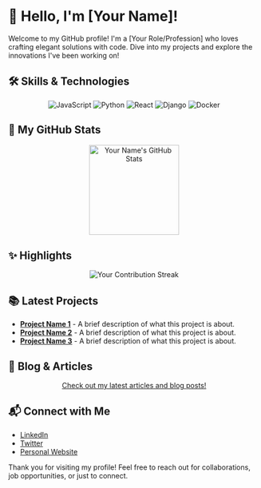 
# 👋 Hello, I'm [Your Name]!

Welcome to my GitHub profile! I'm a [Your Role/Profession] who loves crafting elegant solutions with code. Dive into my projects and explore the innovations I've been working on!

## 🛠️ Skills & Technologies

<!-- Skill Cards -->
<p align="center">
  <img src="https://img.shields.io/badge/-JavaScript-F7DF1E?logo=javascript&logoColor=white" alt="JavaScript" />
  <img src="https://img.shields.io/badge/-Python-3776AB?logo=python&logoColor=white" alt="Python" />
  <img src="https://img.shields.io/badge/-React-61DAFB?logo=react&logoColor=black" alt="React" />
  <img src="https://img.shields.io/badge/-Django-092D42?logo=django&logoColor=white" alt="Django" />
  <img src="https://img.shields.io/badge/-Docker-2496ED?logo=docker&logoColor=white" alt="Docker" />
</p>

## 🌟 My GitHub Stats

<!-- GitHub Stats Card -->
<p align="center">
  <img height="180em" src="https://github-readme-stats.vercel.app/api?username=YourGitHubUsername&show_icons=true&hide_title=true&hide=prs&count_private=true&include_all_commits=true&hide=issues" alt="Your Name's GitHub Stats" />
</p>

## ✨ Highlights

<!-- Animated Contribution Graph -->
<p align="center">
  <img src="https://github-readme-streak-stats.herokuapp.com/?user=YourGitHubUsername&hide_title=true&hide_border=true&date_format=M%20j%5B%2C%20Y%5D&background=000000&ring=ffcc00&fire=ffcc00&currStreakLabel=ffcc00&sideLabels=ffcc00" alt="Your Contribution Streak" />
</p>

## 📚 Latest Projects

- [**Project Name 1**](Project-Link) - A brief description of what this project is about.
- [**Project Name 2**](Project-Link) - A brief description of what this project is about.
- [**Project Name 3**](Project-Link) - A brief description of what this project is about.

## 📝 Blog & Articles

<!-- Blog Feed -->
<p align="center">
  <a href="Link-to-Your-Blog-or-Articles">Check out my latest articles and blog posts!</a>
</p>

## 📬 Connect with Me

- [LinkedIn](Your-LinkedIn-Profile)
- [Twitter](Your-Twitter-Profile)
- [Personal Website](Your-Personal-Website)

Thank you for visiting my profile! Feel free to reach out for collaborations, job opportunities, or just to connect.

